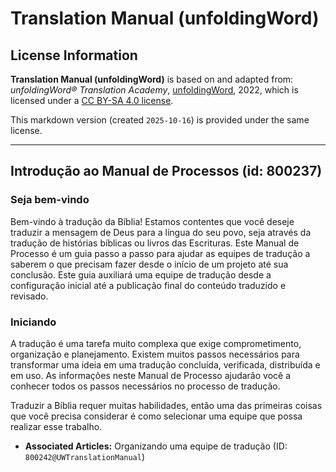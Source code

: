 # Translation Manual (unfoldingWord)

## License Information

**Translation Manual (unfoldingWord)** is based on and adapted from: _unfoldingWord® Translation Academy_, [unfoldingWord](https://unfoldingword.org/utw), 2022, which is licensed under a [CC BY-SA 4.0 license](https://creativecommons.org/licenses/by-sa/4.0/legalcode.en).

This markdown version (created `2025-10-16`) is provided under the same license.



--------------------------------

## Introdução ao Manual de Processos (id: 800237)

### Seja bem\-vindo

Bem\-vindo à tradução da Bíblia! Estamos contentes que você deseje traduzir a mensagem de Deus para a língua do seu povo, seja através da tradução de histórias bíblicas ou livros das Escrituras. Este Manual de Processo é um guia passo a passo para ajudar as equipes de tradução a saberem o que precisam fazer desde o início de um projeto até sua conclusão. Este guia auxiliará uma equipe de tradução desde a configuração inicial até a publicação final do conteúdo traduzido e revisado.

### Iniciando

A tradução é uma tarefa muito complexa que exige comprometimento, organização e planejamento. Existem muitos passos necessários para transformar uma ideia em uma tradução concluída, verificada, distribuída e em uso. As informações neste Manual de Processo ajudarão você a conhecer todos os passos necessários no processo de tradução.

Traduzir a Bíblia requer muitas habilidades, então uma das primeiras coisas que você precisa considerar é como selecionar uma equipe que possa realizar esse trabalho.

* **Associated Articles:** Organizando uma equipe de tradução (ID: `800242@UWTranslationManual`)

